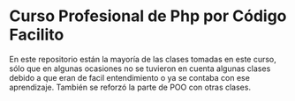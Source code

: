 # Curso Profesional de Php por Código Facilito

En este repositorio están la mayoría de las clases tomadas en este curso, sólo que en algunas ocasiones no se tuvieron en cuenta algunas clases debido a que eran de facil entendimiento o ya se contaba con ese aprendizaje. También se reforzó la parte de POO con otras clases.